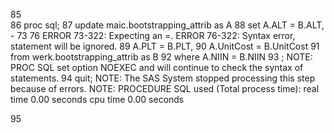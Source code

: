 85    
86    proc sql;
87      update maic.bootstrapping_attrib as A
88        set A.ALT      = B.ALT,
               -
               73
               76
ERROR 73-322: Expecting an =.
ERROR 76-322: Syntax error, statement will be ignored.
89            A.PLT      = B.PLT,
90            A.UnitCost = B.UnitCost
91      from werk.bootstrapping_attrib as B
92      where A.NIIN = B.NIIN
93      ;
NOTE: PROC SQL set option NOEXEC and will continue to check the syntax of statements.
94    quit;
NOTE: The SAS System stopped processing this step because of errors.
NOTE: PROCEDURE SQL used (Total process time):
      real time           0.00 seconds
      cpu time            0.00 seconds
      
95    

